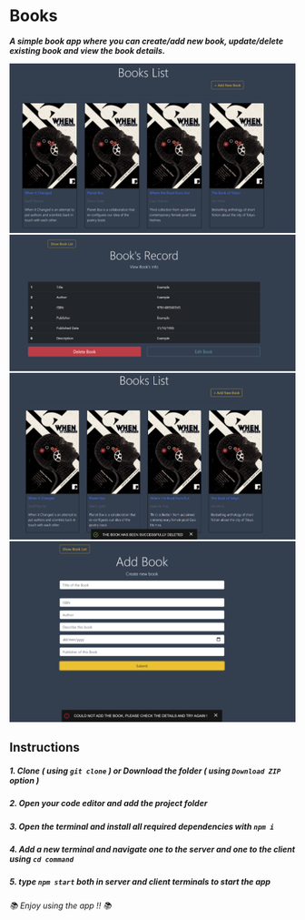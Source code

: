 # Books
***A simple book app where you can create/add new book, update/delete existing book and view the book details.***

<img src="images/1.png" width=600>
<img src="images/2.png" width=600>
<img src="images/3.png" width=600>
<img src="images/4.png" width=600>

## Instructions
##### 1. Clone ***( using `git clone` )*** or Download the folder ***( using ***`Download ZIP`*** option )*** #####
##### 2. Open your code editor and add the project folder #####
##### 3. Open the terminal and install all required dependencies with ***`npm i`*** #####
##### 4. Add a new terminal and navigate one to the server and one to the client using ***`cd command`*** #####
##### 5. type ***`npm start`*** both in server and client terminals to start the app #####

 ###### 📚 *Enjoy using the app !!* 📚 ######


